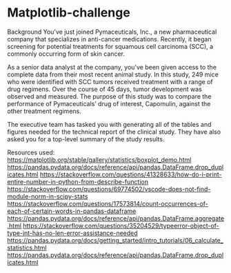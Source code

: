 # Matplotlib-challenge

Background
You've just joined Pymaceuticals, Inc., a new pharmaceutical company that specializes in anti-cancer medications. Recently, it began screening for potential treatments for squamous cell carcinoma (SCC), a commonly occurring form of skin cancer.

As a senior data analyst at the company, you've been given access to the complete data from their most recent animal study. In this study, 249 mice who were identified with SCC tumors received treatment with a range of drug regimens. Over the course of 45 days, tumor development was observed and measured. The purpose of this study was to compare the performance of Pymaceuticals’ drug of interest, Capomulin, against the other treatment regimens.

The executive team has tasked you with generating all of the tables and figures needed for the technical report of the clinical study. They have also asked you for a top-level summary of the study results.

Resources used:
https://matplotlib.org/stable/gallery/statistics/boxplot_demo.html
https://pandas.pydata.org/docs/reference/api/pandas.DataFrame.drop_duplicates.html
https://stackoverflow.com/questions/41328633/how-do-i-print-entire-number-in-python-from-describe-function
https://stackoverflow.com/questions/69774502/vscode-does-not-find-module-norm-in-scipy-stats
https://stackoverflow.com/questions/17573814/count-occurrences-of-each-of-certain-words-in-pandas-dataframe
https://pandas.pydata.org/docs/reference/api/pandas.DataFrame.aggregate.html
https://stackoverflow.com/questions/35204529/typeerror-object-of-type-int-has-no-len-error-assistance-needed
https://pandas.pydata.org/docs/getting_started/intro_tutorials/06_calculate_statistics.html
https://pandas.pydata.org/docs/reference/api/pandas.DataFrame.drop_duplicates.html
